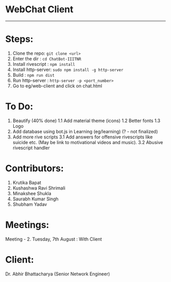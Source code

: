 WebChat Client
===================

- - - - 

# Steps: # 

1. Clone the repo: `git clone <url>`
2. Enter the dir : `cd ChatBot-IIITNR`
3. Install rivescript : `npm install`
4. Install http-server: `sudo npm install -g http-server`
5. Build              : `npm run dist`
6. Run http-server    : `http-server -p <port_number>`
7. Go to eg/web-client and click on chat.html

# To Do: #

1. Beautify (40% done)
  1.1 Add material theme (icons)
  1.2 Better fonts
  1.3 Logo
2. Add database using bot.js in Learning (eg/learning) (? - not finalized)
3. Add more rive scripts
  3.1 Add answers for offensive rivescripts like suicide etc. (May be link to
motivational videos and music).
  3.2 Abusive rivescript handler

# Contributors: #

1. Krutika Bapat
2. Kushashwa Ravi Shrimali
3. Minakshee Shukla
4. Saurabh Kumar Singh
5. Shubham Yadav

# Meetings: #
Meeting - 2. Tuesday, 7th August : With Client

# Client: #

Dr. Abhir Bhattacharya
(Senior Network Engineer)
